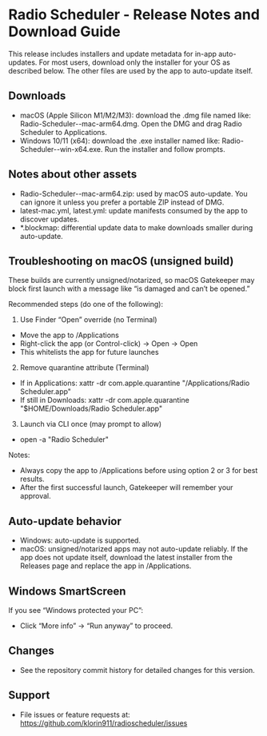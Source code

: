 # Radio Scheduler - Release Notes and Download Guide

This release includes installers and update metadata for in-app auto-updates. For most users, download only the installer for your OS as described below. The other files are used by the app to auto-update itself.

## Downloads

- macOS (Apple Silicon M1/M2/M3): download the .dmg file named like: Radio-Scheduler-<version>-mac-arm64.dmg. Open the DMG and drag Radio Scheduler to Applications.
- Windows 10/11 (x64): download the .exe installer named like: Radio-Scheduler-<version>-win-x64.exe. Run the installer and follow prompts.

## Notes about other assets

- Radio-Scheduler-<version>-mac-arm64.zip: used by macOS auto-update. You can ignore it unless you prefer a portable ZIP instead of DMG.
- latest-mac.yml, latest.yml: update manifests consumed by the app to discover updates.
- *.blockmap: differential update data to make downloads smaller during auto-update.

## Troubleshooting on macOS (unsigned build)

These builds are currently unsigned/notarized, so macOS Gatekeeper may block first launch with a message like “is damaged and can’t be opened.”

Recommended steps (do one of the following):

1) Use Finder “Open” override (no Terminal)
- Move the app to /Applications
- Right-click the app (or Control-click) → Open → Open
- This whitelists the app for future launches

2) Remove quarantine attribute (Terminal)
- If in Applications:
  xattr -dr com.apple.quarantine "/Applications/Radio Scheduler.app"
- If still in Downloads:
  xattr -dr com.apple.quarantine "$HOME/Downloads/Radio Scheduler.app"

3) Launch via CLI once (may prompt to allow)
- open -a "Radio Scheduler"

Notes:
- Always copy the app to /Applications before using option 2 or 3 for best results.
- After the first successful launch, Gatekeeper will remember your approval.

## Auto-update behavior

- Windows: auto-update is supported.
- macOS: unsigned/notarized apps may not auto-update reliably. If the app does not update itself, download the latest installer from the Releases page and replace the app in /Applications.

## Windows SmartScreen

If you see “Windows protected your PC”:
- Click “More info” → “Run anyway” to proceed.

## Changes

- See the repository commit history for detailed changes for this version.

## Support

- File issues or feature requests at: https://github.com/klorin911/radioscheduler/issues